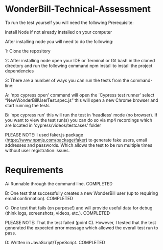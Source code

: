 # WonderBill-Technical-Assessment

To run the test yourself you will need the following Prerequisite:

install Node if not already installed on your computer

After installing node you will need to do the following:

1: Clone the repository 

2: After installing node open your IDE or Terminal or Git bash in the cloned directory and run the following command npm install to install the project dependencies 

3: There are a number of ways you can run the tests from the command-line:

A: 'npx cypress open' command will open the 'Cypress test runner' select “NewWonderBillUserTest.spec.js” this will open a new Chrome browser and start running the tests

B: 'npx cypress run' this will run the test in ‘headless’ mode (no browser).  If you want to view the test run(s) you can do so via mp4 recordings which are located in 'cypress/videos/testcases' folder 

PLEASE NOTE: I used faker.js package (https://www.npmjs.com/package/faker) to generate fake users, email addresses and passwords. Which allows the test to be run multiple times without user registration issues.



# Requirements

A: Runnable through the command line. COMPLETED

B: One test that successfully creates a new WonderBill user (up to requiring email confirmation). COMPLETED

C: One test that fails (on purpose!) and will provide useful data for debug (think logs, screenshots, videos, etc.). COMPLETED

PLEASE NOTE:  That the test failed (point C).  However, I tested that the test generated the expected error message which allowed the overall test run to pass.  

D: Written in JavaScript/TypeScript. COMPLETED 

